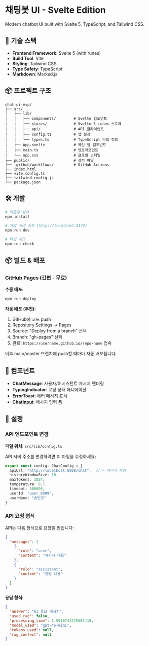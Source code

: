 # 채팅봇 UI - Svelte Edition

Modern chatbot UI built with Svelte 5, TypeScript, and Tailwind CSS.

## 🚀 기술 스택

- **Frontend Framework**: Svelte 5 (with runes)
- **Build Tool**: Vite
- **Styling**: Tailwind CSS
- **Type Safety**: TypeScript
- **Markdown**: Marked.js

## 📦 프로젝트 구조

```
chat-ui-mvp/
├── src/
│   ├── lib/
│   │   ├── components/        # Svelte 컴포넌트
│   │   ├── stores/            # Svelte 5 runes 스토어
│   │   ├── api/               # API 클라이언트
│   │   ├── config.ts          # 앱 설정
│   │   └── types.ts           # TypeScript 타입 정의
│   ├── App.svelte             # 메인 앱 컴포넌트
│   ├── main.ts                # 엔트리포인트
│   └── app.css                # 글로벌 스타일
├── public/                    # 정적 파일
├── .github/workflows/         # GitHub Actions
├── index.html
├── vite.config.ts
├── tailwind.config.js
└── package.json
```

## 🛠️ 개발

```bash
# 의존성 설치
npm install

# 개발 서버 시작 (http://localhost:5173)
npm run dev

# 타입 체크
npm run check
```

## 📦 빌드 & 배포

### GitHub Pages (간편 - 무료)

**수동 배포:**
```bash
npm run deploy
```

**자동 배포 (추천):**

1. GitHub에 코드 push
2. Repository Settings → Pages
3. Source: "Deploy from a branch" 선택
4. Branch: "gh-pages" 선택
5. 완료! `https://username.github.io/repo-name` 접속

이후 main/master 브랜치에 push할 때마다 자동 배포됩니다.

## 🎨 컴포넌트

- **ChatMessage**: 사용자/어시스턴트 메시지 렌더링
- **TypingIndicator**: 로딩 상태 애니메이션
- **ErrorToast**: 에러 메시지 표시
- **ChatInput**: 메시지 입력 폼

## 🔧 설정

### API 엔드포인트 변경

**파일 위치**: `src/lib/config.ts`

API 서버 주소를 변경하려면 이 파일을 수정하세요:

```typescript
export const config: ChatConfig = {
  apiUrl: "http://localhost:8008/chat",  // ← 여기서 변경
  historyWindowSize: 10,
  maxTokens: 1024,
  temperature: 0.7,
  timeout: 300000,
  userId: "user_0009",
  userName: "송민호"
}
```

### API 요청 형식

API는 다음 형식으로 요청을 받습니다:

```json
{
  "messages": [
    {
      "role": "user",
      "content": "메시지 내용"
    },
    {
      "role": "assistant",
      "content": "응답 내용"
    }
  ]
}
```

**응답 형식:**
```json
{
  "answer": "AI 응답 메시지",
  "used_rag": false,
  "processing_time": 1.5916743278503418,
  "model_used": "gpt-4o-mini",
  "tokens_used": null,
  "rag_context": null
}
```
